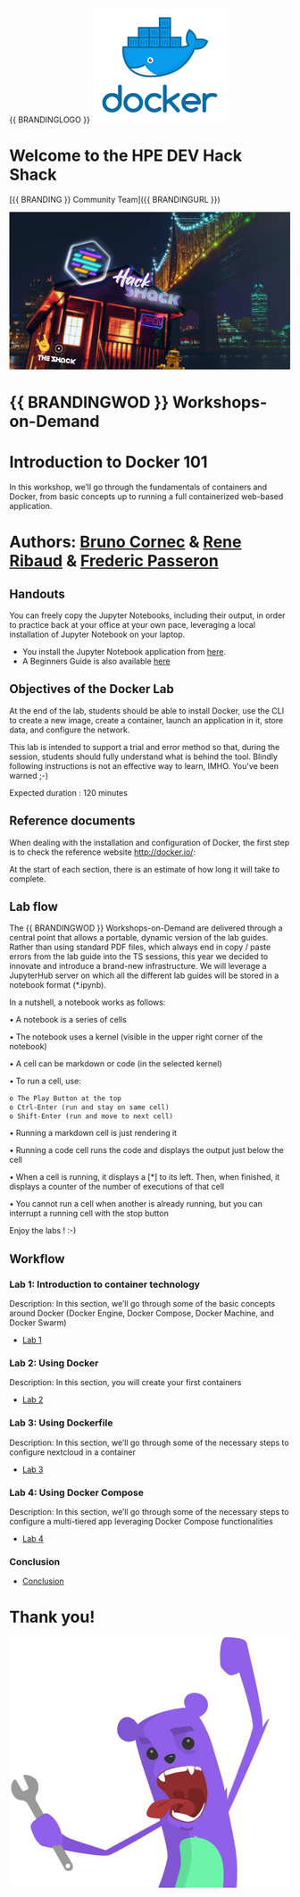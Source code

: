 {{ BRANDINGLOGO }}    ![Dockerlogo](Pictures/docker.png)  
 
# Welcome to the HPE DEV Hack Shack
[{{ BRANDING }} Community Team]({{ BRANDINGURL }})

<p align="center">
  <img src="Pictures/hackshackdisco.png">
  
</p>

# {{ BRANDINGWOD }} Workshops-on-Demand

# Introduction to Docker 101
In this workshop, we’ll go through the fundamentals of containers and Docker, from basic concepts up to running a full containerized web-based application. 

# Authors: [Bruno Cornec](mailto:bruno.cornec@hpe.com) & [Rene Ribaud](mailto:rene@flossita.org) & [Frederic Passeron](mailto:frederic.passeron@hpe.com)

## Handouts
You can freely copy the Jupyter Notebooks, including their output, in order to practice back at your office at your own pace, leveraging a local installation of Jupyter Notebook on your laptop.
- You install the Jupyter Notebook application from [here](https://jupyter.org/install). 
- A Beginners Guide is also available [here](https://jupyter-notebook-beginner-guide.readthedocs.io/en/latest/what_is_jupyter.html)

## Objectives of the Docker Lab
At the end of the lab, students should be able to install Docker, use the CLI to create a new image, create a container, launch an application in it, store data, and configure the network.

This lab is intended to support a trial and error method so that, during the session, students should fully understand what is behind the tool. Blindly following instructions is not an effective way to learn, IMHO. You've been warned ;-)

Expected duration : 120 minutes

## Reference documents
When dealing with the installation and configuration of Docker, the first step  is to check the reference website http://docker.io/:

At the start of each section, there is an estimate of how long it will take to complete.


## Lab flow
The {{ BRANDINGWOD }} Workshops-on-Demand are delivered through a central point that allows a portable, dynamic version of the lab guides. Rather than using standard PDF files, which always end in copy / paste errors from the lab guide into the TS sessions, this year we decided to innovate and introduce a brand-new infrastructure. We will leverage a JupyterHub server on which all the different lab guides will be stored in a notebook format (*.ipynb).

In a nutshell, a notebook works as follows:

• A notebook is a series of cells

• The notebook uses a kernel (visible in the upper right corner of the notebook)

• A cell can be markdown or code (in the selected kernel)

• To run a cell, use:

    o The Play Button at the top
    o Ctrl-Enter (run and stay on same cell)
    o Shift-Enter (run and move to next cell)
    
• Running a markdown cell is just rendering it

• Running a code cell runs the code and displays the output just below the cell

• When a cell is running, it displays a [*] to its left. Then, when finished, it displays a counter of the number of executions of that cell

• You cannot run a cell when another is already running, but you can interrupt a running cell with the stop button

Enjoy the labs ! :-)

## Workflow

### Lab 1: Introduction to container technology
Description: In this section, we’ll go through some of the basic concepts around Docker (Docker Engine, Docker Compose, Docker Machine, and Docker Swarm)
* [Lab 1](1-WKSHP-Intro-to-Containers-techno.ipynb)

### Lab 2: Using Docker
Description: In this section, you will create your first containers
* [Lab 2](2-WKSHP-Using-Docker.ipynb)

### Lab 3: Using Dockerfile
Description: In this section, we’ll go through some of the necessary steps to configure nextcloud in a container
* [Lab 3](3-WKSHP-Using-Dockerfile.ipynb)

### Lab 4: Using Docker Compose
Description: In this section, we’ll go through some of the necessary steps to configure a multi-tiered app leveraging Docker Compose functionalities
* [Lab 4](4-WKSHP-Using-Docker-Compose.ipynb)

### Conclusion
* [Conclusion](5-WKSHP-COnclusion.ipynb)

# Thank you!
![grommet.JPG](Pictures/grommet.JPG)


```python

```
